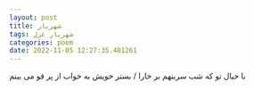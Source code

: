 ```yaml
---
layout: post
title: شهریار
tags: شهریار غزل
categories: poem
date: 2022-11-05 12:27:35.401261
---
```


با خیال تو که شب سربنهم بر خارا / بستر خویش به خواب از پر قو می بینم